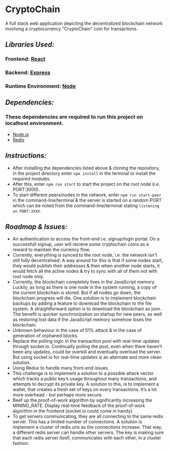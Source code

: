 # CryptoChain
A full stack web application depicting the decentralized blockchain network involving a cryptocurrency "CryptoChain" coin for transactions.

## *Libraries Used:*
### Frontend: [React](https://github.com/facebook/react)   
### Backend: [Express](https://github.com/expressjs/express)
### Runtime Environment: [Node](https://github.com/nodejs/node)


## *Dependencies:*
### These dependencies are required to run this project on localhost environment.
- [Node.js](https://nodejs.org/en/)
- [Redis](https://redis.io/)

## *Instructions:*
- After installing the dependencies listed above & cloning the repository, in the project directory enter `npm install` in the terminal to install the required modules.
- After this, enter `npm run start` to start the project on the root node (i.e. PORT:3000).
- To start different peers/nodes in the network, enter `npm run start-peer` in the command-line/terminal & the server is started on a random PORT which can be noted from the command-line/terminal stating `listening on PORT:3XXX`.


## *Roadmap & Issues:*
- An authentication to access the front-end i.e. signup/login portal. On a successfull signup, user will recieve some cryptochain coins as a reward to maintain the currency flow.
- Currently, everything is synced to the root node, i.e. the network isn't still fully decentralised. A way around for this is that if some nodes start, they would publish their addresses & then when another node starts, it would fetch all the active nodes & try to sync with all of them not with root node only.
- Currently, the blockchain completely lives in the JavaScript memory. Luckily, as long as there is one node in the system running, a copy of the current blockchain is stored. But if all nodes go down, the blockchain progress will die. One solution is to implement blockchain backups by adding a feature to download the blockchain to the file system. A straightforward option is to download the blockchain as json. The benefit is quicker synchronization on startup for new peers, as well as restoring lost data if the JavaScript memory somehow loses the blockchain.
- Unknown behaviour in the case of 51% attack & in the case of generation of orphaned blocks.
- Replace the polling logic in the transaction pool with real-time updates through socket.io. Continually polling the pool, even when there haven’t been any updates, could be overkill and eventually overload the server. But using socket.io for real-time updates is an alternate and more clean solution.
- Using Redux to handle many front-end issues.
- This challenge is to implement a solution to a possible attack vector which tracks a public key’s usage throughout many transactions, and attempts to decrypt its private key. A solution to this, is to implement a wallet, that creates a fresh set of keys on every transactions. It’s a lot more overhead - but perhaps more secure.
- Beef up the proof-of-work algorithm by significantly increasing the MINING_RATE. Display real-time feedback of the proof-of-work algorithm in the frontend (socket.io could come in handy).
- To get servers communicating, they are all connecting to the same redis server. This has a limited number of connections. A solution is implement a cluster of redis urls as the connections increase. That way, a different redis server can handle other servers. The key is making sure that each redis server itself, communicates with each other, in a cluster fashion.
